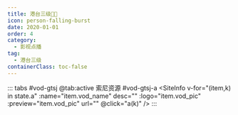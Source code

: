 ```yaml
---
title: 港台三级🔞🈲
icon: person-falling-burst
date: 2020-01-01
order: 4
category:
  - 影视点播
tag:
  - 港台三级
containerClass: toc-false
---
```


<ArtPlayer :src="state.src" :config="hlsConfig(state.p)" />

::: tabs #vod-gtsj
@tab:active 索尼资源 #vod-gtsj-a
<SiteInfo v-for="(item,k) in state.a" :name="item.vod_name" desc="" :logo="item.vod_pic"
:preview="item.vod_pic" url="" @click="a(k)" />
:::

<script setup>
  import vod  from '@db/vod.js'
  import { hlsConfig } from '@cps/artConst'
  import { useStorage } from '@vueuse/core'
  import { onMounted } from "vue";
  const state = useStorage(
    "vod-gtsj",
    {
      src:"",
      a: [],
      p: []
    }
  )

  onMounted(async () => {
    state.value.vodsn = (await vod.find({ "name": "snzy-56" })).data
    a(0)
  });
  const a = (key) => {
    const { a } = state.value
    state.value.p =a
    state.value.src = a[key].url
  }
</script>
